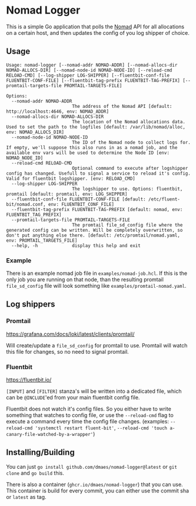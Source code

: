 # Nomad Logger

This is a simple Go application that polls the [Nomad](https://www.nomadproject.io/) API for all allocations on a certain host,
and then updates the config of you log shipper of choice.

## Usage

```
Usage: nomad-logger [--nomad-addr NOMAD-ADDR] [--nomad-allocs-dir NOMAD-ALLOCS-DIR] [--nomad-node-id NOMAD-NODE-ID] [--reload-cmd RELOAD-CMD] [--log-shipper LOG-SHIPPER] [--fluentbit-conf-file FLUENTBIT-CONF-FILE] [--fluentbit-tag-prefix FLUENTBIT-TAG-PREFIX] [--promtail-targets-file PROMTAIL-TARGETS-FILE]

Options:
  --nomad-addr NOMAD-ADDR
                         The address of the Nomad API [default: http://localhost:4646, env: NOMAD_ADDR]
  --nomad-allocs-dir NOMAD-ALLOCS-DIR
                         The location of the Nomad allocations data. Used to set the path to the logfiles [default: /var/lib/nomad/alloc, env: NOMAD_ALLOCS_DIR]
  --nomad-node-id NOMAD-NODE-ID
                         The ID of the Nomad node to collect logs for. If empty, we'll suppose this also runs in as a nomad job, and the available env vars will be used to determine the Node ID [env: NOMAD_NODE_ID]
  --reload-cmd RELOAD-CMD
                         Optional command to execute after logshipper config has changed. Usefull to signal a service to reload it's config. Valid for fluentbit logshipper. [env: RELOAD_CMD]
  --log-shipper LOG-SHIPPER
                         The logshipper to use. Options: fluentbit, promtail [default: promtail, env: LOG_SHIPPER]
  --fluentbit-conf-file FLUENTBIT-CONF-FILE [default: /etc/fluent-bit/nomad.conf, env: FLUENTBIT_CONF_FILE]
  --fluentbit-tag-prefix FLUENTBIT-TAG-PREFIX [default: nomad, env: FLUENTBIT_TAG_PREFIX]
  --promtail-targets-file PROMTAIL-TARGETS-FILE
                         The promtail file_sd_config file where the generated config can be written. Will be completely overwritten, so don't put anything else there. [default: /etc/promtail/nomad.yaml, env: PROMTAIL_TARGETS_FILE]
  --help, -h             display this help and exit
```


### Example

There is an example nomad job file in `examples/nomad-job.hcl`.
If this is the only job you are running on that node,
than the resulting promtail `file_sd_config` file will look something like `examples/promtail-nomad.yaml`.


## Log shippers

### Promtail

https://grafana.com/docs/loki/latest/clients/promtail/

Will create/update a `file_sd_config` for promtail to use.
Promtail will watch this file for changes, so no need to signal promtail.


### Fluentbit

https://fluentbit.io/

`[INPUT]` and `[FILTER]` stanza's will be written into a dedicated file,
which can be `@INCLUDE`'ed from your main fluentbit config file.

Fluentbit does not watch it's config files.
So you either have to write something that watches to config file,
or use the `--reload-cmd` flag to execute a command every time the config file changes.
(examples: `--reload-cmd 'systemctl restart fluent-bit'`, `--reload-cmd 'touch a-canary-file-watched-by-a-wrapper'`)


## Installing/Building

You can just `go install github.com/dmaes/nomad-logger@latest` or `git clone` and `go build` this.

There is also a container (`ghcr.io/dmaes/nomad-logger`) that you can use.
This container is build for every commit, you can either use the commit sha or `latest` as tag.
